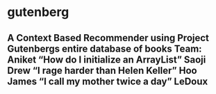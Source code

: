# gutenberg
A Context Based Recommender using Project Gutenbergs entire database of books
Team: 
Aniket “How do I initialize an ArrayList” Saoji 
Drew “I rage harder than Helen Keller” Hoo
James “I call my mother twice a day” LeDoux
-----------
